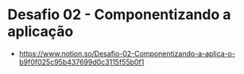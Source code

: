 # Desafio 02 - Componentizando a aplicação

- https://www.notion.so/Desafio-02-Componentizando-a-aplica-o-b9f0f025c95b437699d0c3115f55b0f1